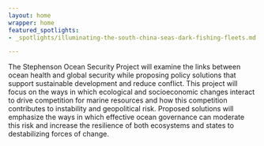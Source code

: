 ```yaml
---
layout: home
wrapper: home
featured_spotlights:
- _spotlights/illuminating-the-south-china-seas-dark-fishing-fleets.md

---
```

The Stephenson Ocean Security Project will examine the links between ocean health and global security while proposing policy solutions that support sustainable development and reduce conflict. This project will focus on the ways in which ecological and socioeconomic changes interact to drive competition for marine resources and how this competition contributes to instability and geopolitical risk. Proposed solutions will emphasize the ways in which effective ocean governance can moderate this risk and increase the resilience of both ecosystems and states to destabilizing forces of change.